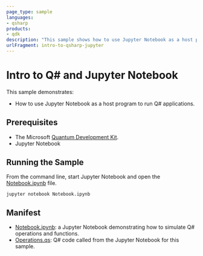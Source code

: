 ```yaml
---
page_type: sample
languages:
- qsharp
products:
- qdk
description: "This sample shows how to use Jupyter Notebook as a host program to run Q# applications."
urlFragment: intro-to-qsharp-jupyter
---
```


# Intro to Q# and Jupyter Notebook

This sample demonstrates:
- How to use Jupyter Notebook as a host program to run Q# applications.

## Prerequisites

- The Microsoft [Quantum Development Kit](https://docs.microsoft.com/quantum/install-guide/).
- Jupyter Notebook

## Running the Sample

From the command line, start Jupyter Notebook and open the [Notebook.ipynb](./Notebook.ipynb) file.

```
jupyter notebook Notebook.ipynb
```

## Manifest

- [Notebook.ipynb](https://github.com/microsoft/quantum/tree/master/samples/getting-started/intro-to-iqsharp/Notebook.ipynb): a Jupyter Notebook demonstrating how to simulate Q# operations and functions.
- [Operations.qs](https://github.com/microsoft/quantum/tree/master/samples/getting-started/intro-to-iqsharp/Operations.qs): Q# code called from the Jupyter Notebook for this sample.

